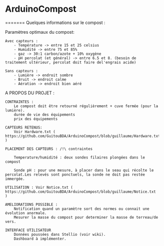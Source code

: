 # ArduinoCompost
=======
Quelques informations sur le compost :

Paramètres optimaux du compost:

	Avec capteurs :
		- Température -> entre 15 et 25 celsius
		- Humidité -> entre 75 et 85%
		- gaz -> 30:1 carbon/azote + 10% oxygène
		- pH percolat (et général) -> entre 6.5 et 8. (besoin de traitement ultérieur, percolat doit faire del'engrais acide)

	Sans capteurs :
		- Lumière -> endroit sombre
		- Bruit -> endroit calme
		- Aération -> endroit bien aéré

A PROPOS DU PROJET :

	CONTRAINTES : 
		Le compost doit être retourné régulièrement + cuve fermée (pour la lumière).
		durée de vie des équipements
		prix des équipements

	CAPTEURS RETENUS:
		Voir Hardware.txt ( https://github.com/GuitouBDA/ArduinoCompost/blob/guillaume/Hardware.txt )

	PLACEMENT DES CAPTEURS : /!\ contraintes
    
		Temperature/humidité : deux sondes filaires plongées dans le compost

		Sonde pH : pour une mesure, à placer dans le seau qui récolte le percolat.Les relevés sont ponctuels, la sonde ne doit pas restée immergée.

	UTILISATION : Voir Notice.txt ( https://github.com/GuitouBDA/ArduinoCompost/blob/guillaume/Notice.txt ) 

	AMELIORATIONS POSSIBLE : 
		Notification quand un paramètre sort des normes ou connait une évolution anormale.
		Mesurer la masse du compost pour determiner la masse de terreau/de vers.

	INTERFACE UTILISATEUR
		Données poussées dans Stellio (voir wiki).
		Dashboard à implémenter.
